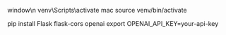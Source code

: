 window\n
venv\Scripts\activate
mac
source venv/bin/activate

pip install Flask flask-cors openai
export OPENAI_API_KEY=your-api-key
 
